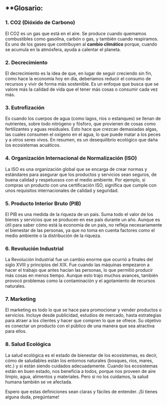 ## **Glosario:

### 1. **CO2 (Dióxido de Carbono)**  
El CO2 es un gas que está en el aire. Se produce cuando quemamos combustibles como gasolina, carbón o gas, y también cuando respiramos. Es uno de los gases que contribuyen al **cambio climático** porque, cuando se acumula en la atmósfera, ayuda a calentar el planeta.

### 2. **Decrecimiento**  
El decrecimiento es la idea de que, en lugar de seguir creciendo sin fin, como hace la economía hoy en día, deberíamos reducir el consumo de recursos y vivir de forma más sostenible. Es un enfoque que busca que se valore más la calidad de vida que el tener más cosas o consumir cada vez más.

### 3. **Eutrofización**  
Es cuando los cuerpos de agua (como lagos, ríos o estanques) se llenan de nutrientes, sobre todo nitrógeno y fósforo, que provienen de cosas como fertilizantes y aguas residuales. Esto hace que crezcan demasiadas algas, las cuales consumen el oxígeno en el agua, lo que puede matar a los peces y a otros seres vivos. En resumen, es un desequilibrio ecológico que daña los ecosistemas acuáticos.

### 4. **Organización Internacional de Normalización (ISO)**  
La ISO es una organización global que se encarga de crear normas y estándares para asegurar que los productos y servicios sean seguros, de buena calidad y respetuosos con el medio ambiente. Por ejemplo, si compras un producto con una certificación ISO, significa que cumple con unos requisitos internacionales de calidad y seguridad.

### 5. **Producto Interior Bruto (PIB)**  
El PIB es una medida de la riqueza de un país. Suma todo el valor de los bienes y servicios que se producen en ese país durante un año. Aunque es útil para saber cómo está la economía de un país, no refleja necesariamente el bienestar de las personas, ya que no toma en cuenta factores como el medio ambiente o la distribución de la riqueza.

### 6. **Revolución Industrial**  
La Revolución Industrial fue un cambio enorme que ocurrió a finales del siglo XVIII y principios del XIX. Fue cuando las máquinas empezaron a hacer el trabajo que antes hacían las personas, lo que permitió producir más cosas en menos tiempo. Aunque esto trajo muchos avances, también provocó problemas como la contaminación y el agotamiento de recursos naturales.

### 7. **Marketing**  
El marketing es todo lo que se hace para promocionar y vender productos o servicios. Incluye desde publicidad, estudios de mercado, hasta estrategias para atraer a los clientes y hacer que compren lo que se ofrece. Su objetivo es conectar un producto con el público de una manera que sea atractiva para ellos.

### 8. **Salud Ecológica**  
La salud ecológica es el estado de bienestar de los ecosistemas, es decir, cómo de saludables están los entornos naturales (bosques, ríos, mares, etc.) y si están siendo cuidados adecuadamente. Cuando los ecosistemas están en buen estado, nos beneficia a todos, porque nos proveen de aire limpio, agua, alimentos y materiales. Pero si no los cuidamos, la salud humana también se ve afectada.

Espero que estas definiciones sean claras y fáciles de entender. ¡Si tienes alguna duda, pregúntame!
